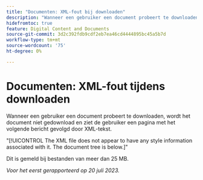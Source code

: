 ```yaml
---
title: "Documenten: XML-fout bij downloaden"
description: "Wanneer een gebruiker een document probeert te downloaden, wordt het document niet gedownload en ziet de gebruiker een pagina met een bericht gevolgd door XML-tekst."
hidefromtoc: true
feature: Digital Content and Documents
source-git-commit: 3d2c392fdb9cdf2eb7ea46cd4444895bc45a5b7d
workflow-type: tm+mt
source-wordcount: '75'
ht-degree: 0%

---
```



# Documenten: XML-fout tijdens downloaden

<!--WF, WFP TOCs-->

Wanneer een gebruiker een document probeert te downloaden, wordt het document niet gedownload en ziet de gebruiker een pagina met het volgende bericht gevolgd door XML-tekst.

&quot;[!UICONTROL The XML file does not appear to have any style information associated with it. The document tree is below.]&quot;

Dit is gemeld bij bestanden van meer dan 25 MB.

_Voor het eerst gerapporteerd op 20 juli 2023._
